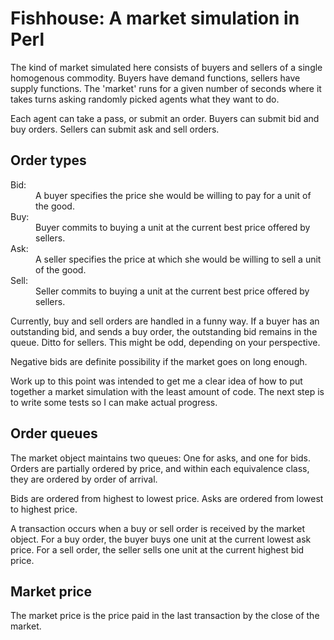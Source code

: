 # Fishhouse: A market simulation in Perl

The kind of market simulated here consists of buyers and sellers of a single
homogenous commodity. Buyers have demand functions, sellers have supply
functions. The 'market' runs for a given number of seconds where it takes
turns asking randomly picked agents what they want to do.

Each agent can take a pass, or submit an order. Buyers can submit bid and
buy orders. Sellers can submit ask and sell orders.

## Order types

<dl>

<dt>Bid:</dt>

<dd>A buyer specifies the price she would be willing to pay for a unit of
the good.</dd>

<dt>Buy:</dt>

<dd>Buyer commits to buying a unit at the current best price offered by
sellers.</dd>

<dt>Ask:</dt>

<dd>A seller specifies the price at which she would be willing to sell a
unit of the good.</dd>

<dt>Sell:</dt>

<dd>Seller commits to buying a unit at the current best price offered by
sellers.</dd>

</dl>

Currently, buy and sell orders are handled in a funny way. If a buyer has an
outstanding bid, and sends a buy order, the outstanding bid remains in the
queue. Ditto for sellers. This might be odd, depending on your perspective.

Negative bids are definite possibility if the market goes on long enough.

Work up to this point was intended to get me a clear idea of how to put
together a market simulation with the least amount of code. The next step is
to write some tests so I can make actual progress.

## Order queues

The market object maintains two queues: One for asks, and one for bids.
Orders are partially ordered by price, and within each equivalence class,
they are ordered by order of arrival.

Bids are ordered from highest to lowest price. Asks are ordered from lowest
to highest price.

A transaction occurs when a buy or sell order is received by the market
object. For a buy order, the buyer buys one unit at the current lowest ask
price. For a sell order, the seller sells one unit at the current highest
bid price.

## Market price

The market price is the price paid in the last transaction by the close of
the market.

